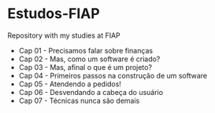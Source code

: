 # Estudos-FIAP
Repository with my studies at FIAP

- Cap 01 - Precisamos falar sobre finanças
- Cap 02 - Mas, como um software é criado?
- Cap 03 - Mas, afinal o que é um projeto?
- Cap 04 - Primeiros passos na construção de um software
- Cap 05 - Atendendo a pedidos!
- Cap 06 - Desvendando a cabeça do usuário
- Cap 07 - Técnicas nunca são demais